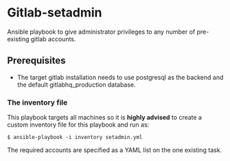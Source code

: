 Gitlab-setadmin
===============

Ansible playbook to give administrator privileges to any number of pre-existing gitlab accounts.

Prerequisites
-------------

- The target gitlab installation needs to use postgresql as the backend and the default gitlabhq_production database.

### The inventory file
This playbook targets all machines so it is **highly advised** to create a custom inventory file for this playbook and run as:

    $ ansible-playbook -i inventory setadmin.yml 

The required accounts are specified as a YAML list on the one existing task.
